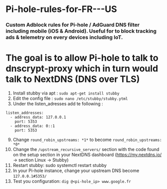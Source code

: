 # Pi-hole-rules-for-FR---US
### Custom Adblock rules for Pi-hole / AdGuard DNS filter including mobile (iOS &amp; Android). Useful for to block tracking ads &amp; telemetry on every devices including IoT.


# The goal is to allow Pi-hole to talk to dnscrypt-proxy which in turn would talk to NextDNS (DNS over TLS)

1. Install stubby via apt : `sudo apt-get install stubby`
2. Edit the config file : `sudo nano /etc/stubby/stubby.ytml`
3. Under the listen_adresses add te following :
```
listen_addresses:
  - address_data: 127.0.0.1
    port: 5353
  - address_data: 0::1
    port: 5353
 ```
9. Change `round_robin_upstreams: *1*` to become `round_robin_upstreams: *0*`
10. Change the `/upstream_recursive_servers/` section with the code found on the setup section in your NextDNS dashboard (https://my.nextdns.io/ -> section Linux -> Stubby)
11. Restart stubby: sudo systemctl restart stubby
12. In your Pi-hole instance, change your upstream DNS become `127.0.0.1#5353/`
13. Test you configuration: `dig @<pi-hole_ip> www.google.fr`
